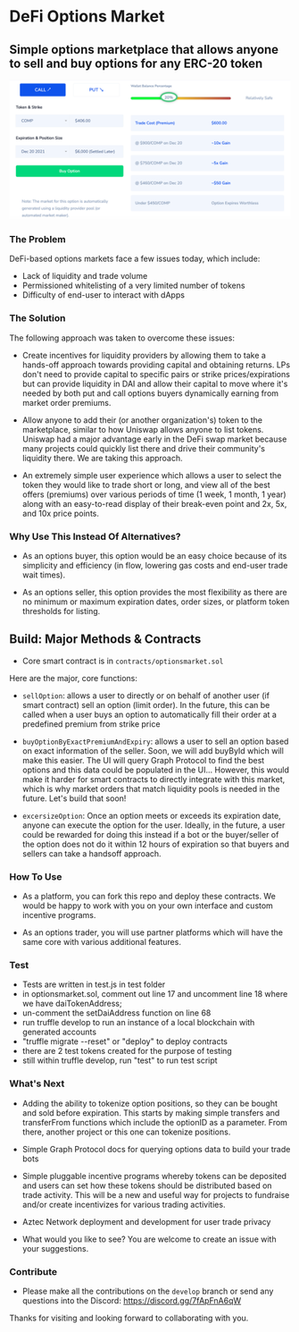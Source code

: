 # DeFi Options Market

## Simple options marketplace that allows anyone to sell and buy options for any ERC-20 token

![Concept Screenshot of DeFi Options Market - Light](/media/preview1.png)

### The Problem

DeFi-based options markets face a few issues today, which include:

- Lack of liquidity and trade volume
- Permissioned whitelisting of a very limited number of tokens
- Difficulty of end-user to interact with dApps

### The Solution

The following approach was taken to overcome these issues:

- Create incentives for liquidity providers by allowing them to take a hands-off approach towards providing capital and obtaining returns. LPs don't need to provide capital to specific pairs or strike prices/expirations but can provide liquidity in DAI and allow their capital to move where it's needed by both put and call options buyers dynamically earning from market order premiums.

- Allow anyone to add their (or another organization's) token to the marketplace, similar to how Uniswap allows anyone to list tokens. Uniswap had a major advantage early in the DeFi swap market because many projects could quickly list there and drive their community's liquidity there. We are taking this approach.

- An extremely simple user experience which allows a user to select the token they would like to trade short or long, and view all of the best offers (premiums) over various periods of time (1 week, 1 month, 1 year) along with an easy-to-read display of their break-even point and 2x, 5x, and 10x price points.

### Why Use This Instead Of Alternatives?

- As an options buyer, this option would be an easy choice because of its simplicity and efficiency (in flow, lowering gas costs and end-user trade wait times).

- As an options seller, this option provides the most flexibility as there are no minimum or maximum expiration dates, order sizes, or platform token thresholds for listing.


## Build: Major Methods & Contracts

- Core smart contract is in `contracts/optionsmarket.sol`

Here are the major, core functions:

- `sellOption`: allows a user to directly or on behalf of another user (if smart contract) sell an option (limit order). In the future, this can be called when a user buys an option to automatically fill their order at a predefined premium from strike price

- `buyOptionByExactPremiumAndExpiry`: allows a user to sell an option based on exact information of the seller. Soon, we will add buyById which will make this easier. The UI will query Graph Protocol to find the best options and this data could be populated in the UI... However, this would make it harder for smart contracts to directly integrate with this market, which is why market orders that match liquidity pools is needed in the future. Let's build that soon!

- `excersizeOption`: Once an option meets or exceeds its expiration date, anyone can execute the option for the user. Ideally, in the future, a user could be rewarded for doing this instead if a bot or the buyer/seller of the option does not do it within 12 hours of expiration so that buyers and sellers can take a handsoff approach.



### How To Use

- As a platform, you can fork this repo and deploy these contracts. We would be happy to work with you on your own interface and custom incentive programs.

- As an options trader, you will use partner platforms which will have the same core with various additional features.


### Test 

- Tests are written in test.js in test folder
- in optionsmarket.sol, comment out line 17 and uncomment line 18 where we have daiTokenAddress;
- un-comment the setDaiAddress function on line 68
- run truffle develop to run an instance of a local blockchain with generated accounts
- "truffle migrate --reset" or "deploy" to deploy contracts
- there are 2 test tokens created for the purpose of testing
- still within truffle develop, run "test" to run test script

### What's Next

- Adding the ability to tokenize option positions, so they can be bought and sold before expiration. This starts by making simple transfers and transferFrom functions which include the optionID as a parameter. From there, another project or this one can tokenize positions.

- Simple Graph Protocol docs for querying options data to build your trade bots

- Simple pluggable incentive programs whereby tokens can be deposited and users can set how these tokens should be distributed based on trade activity. This will be a new and useful way for projects to fundraise and/or create incentivizes for various trading activities.

- Aztec Network deployment and development for user trade privacy

- What would you like to see? You are welcome to create an issue with your suggestions.


### Contribute

- Please make all the contributions on the `develop` branch or send any questions into the Discord: https://discord.gg/7fApFnA6qW

Thanks for visiting and looking forward to collaborating with you.
